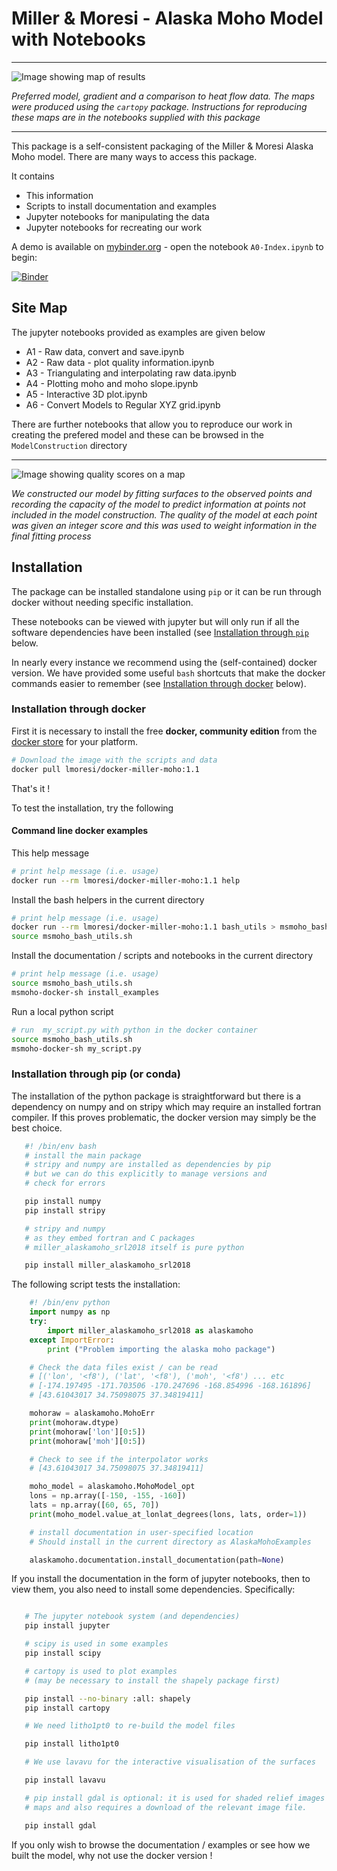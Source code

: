 Miller & Moresi - Alaska Moho Model with Notebooks
====================================

---

![Image showing map of results](https://www.dropbox.com/s/5s6uk6m3dlg5ysq/MohoSurfaceGradient-ClusteredGrids.png?raw=1)

_Preferred model, gradient and a comparison to heat flow data. The maps were
produced using the `cartopy` package. Instructions for reproducing these
maps are in the notebooks supplied with this package_

---


This package is a self-consistent packaging of the Miller & Moresi Alaska Moho model.
There are many ways to access this package.

It contains

   - This information
   - Scripts to install documentation and examples
   - Jupyter notebooks for manipulating the data
   - Jupyter notebooks for recreating our work

A demo is available on [mybinder.org](http://mybinder.org) - open the notebook `A0-Index.ipynb`
to begin:

[![Binder](https://mybinder.org/badge.svg)](https://mybinder.org/v2/gh/lmoresi/miller-moho-binder/master)


Site Map
--------

The jupyter notebooks provided as examples are given below

   - A1 - Raw data, convert and save.ipynb
   - A2 - Raw data - plot quality information.ipynb
   - A3 - Triangulating and interpolating raw data.ipynb
   - A4 - Plotting moho and moho slope.ipynb
   - A5 - Interactive 3D plot.ipynb
   - A6 - Convert Models to Regular XYZ grid.ipynb

There are further notebooks that allow you to reproduce our work in creating the
prefered model and these can be browsed in the `ModelConstruction` directory


---

![Image showing quality scores on a map](https://www.dropbox.com/s/n6y4c8h0eauvuhv/ErrorsAndScores.png?raw=1)

_We constructed our model by fitting surfaces to the observed points and recording the capacity
of the model to predict information at points not included in the model construction. The
quality of the model at each point was given an integer score and this was used to weight information
in the final fitting process_



Installation
-----------

The package can be installed standalone using `pip`
or it can be run through docker without needing specific installation.

These notebooks can be viewed with jupyter but will only run if all the software dependencies have
been installed (see [Installation through `pip`](#Installation-through-pip) below.

In nearly every instance we recommend using the (self-contained) docker version.
We have provided some useful `bash` shortcuts that make the docker commands
easier to remember (see [Installation through docker](#Installation-through-docker) below).



### Installation through docker


First it is necessary to install the free __docker, community edition__ from the  [docker store](https://store.docker.com/search?offering=community&type=edition) for your platform.

```bash
# Download the image with the scripts and data
docker pull lmoresi/docker-miller-moho:1.1
```

That's it !

To test the installation, try the following

####  Command line docker examples

This help message

```bash
# print help message (i.e. usage)
docker run --rm lmoresi/docker-miller-moho:1.1 help
```

Install the bash helpers in the current directory
```bash
# print help message (i.e. usage)
docker run --rm lmoresi/docker-miller-moho:1.1 bash_utils > msmoho_bash_utils.sh
source msmoho_bash_utils.sh
```

Install the documentation / scripts and notebooks in the current directory
```bash
# print help message (i.e. usage)
source msmoho_bash_utils.sh
msmoho-docker-sh install_examples
```

Run a local python script  

```bash
# run  my_script.py with python in the docker container
source msmoho_bash_utils.sh
msmoho-docker-sh my_script.py

```

### Installation through pip (or conda)

The installation of the python package is straightforward but
there is a dependency on numpy and on stripy which may require
an installed fortran compiler. If this proves problematic, the
docker version may simply be the best choice.

```bash
   #! /bin/env bash
   # install the main package
   # stripy and numpy are installed as dependencies by pip
   # but we can do this explicitly to manage versions and
   # check for errors

   pip install numpy
   pip install stripy

   # stripy and numpy
   # as they embed fortran and C packages
   # miller_alaskamoho_srl2018 itself is pure python

   pip install miller_alaskamoho_srl2018
```

The following script tests the installation:

```python
    #! /bin/env python
    import numpy as np
    try:
        import miller_alaskamoho_srl2018 as alaskamoho
    except ImportError:
        print ("Problem importing the alaska moho package")

    # Check the data files exist / can be read
    # [('lon', '<f8'), ('lat', '<f8'), ('moh', '<f8') ... etc
    # [-174.197495 -171.703506 -170.247696 -168.854996 -168.161896]
    # [43.61043017 34.75098075 37.34819411]

    mohoraw = alaskamoho.MohoErr
    print(mohoraw.dtype)
    print(mohoraw['lon'][0:5])
    print(mohoraw['moh'][0:5])

    # Check to see if the interpolator works
    # [43.61043017 34.75098075 37.34819411]

    moho_model = alaskamoho.MohoModel_opt
    lons = np.array([-150, -155, -160])
    lats = np.array([60, 65, 70])
    print(moho_model.value_at_lonlat_degrees(lons, lats, order=1))

    # install documentation in user-specified location
    # Should install in the current directory as AlaskaMohoExamples

    alaskamoho.documentation.install_documentation(path=None)
```

If you install the documentation in the form of jupyter notebooks, then to view them,
you also need to install some dependencies. Specifically:


```bash

   # The jupyter notebook system (and dependencies)
   pip install jupyter

   # scipy is used in some examples
   pip install scipy

   # cartopy is used to plot examples
   # (may be necessary to install the shapely package first)

   pip install --no-binary :all: shapely
   pip install cartopy

   # We need litho1pt0 to re-build the model files

   pip install litho1pt0

   # We use lavavu for the interactive visualisation of the surfaces

   pip install lavavu

   # pip install gdal is optional: it is used for shaded relief images of the
   # maps and also requires a download of the relevant image file.

   pip install gdal
```


If you only wish to browse the documentation / examples or see how we built the model, why not use the docker version !
